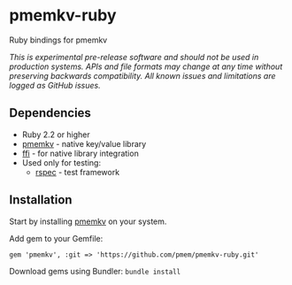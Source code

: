 # pmemkv-ruby
Ruby bindings for pmemkv

*This is experimental pre-release software and should not be used in
production systems. APIs and file formats may change at any time without
preserving backwards compatibility. All known issues and limitations
are logged as GitHub issues.*

## Dependencies

* Ruby 2.2 or higher
* [pmemkv](https://github.com/pmem/pmemkv) - native key/value library
* [ffi](https://github.com/ffi/ffi) - for native library integration
* Used only for testing:
  * [rspec](https://github.com/rspec/rspec) - test framework

## Installation

Start by installing [pmemkv](https://github.com/pmem/pmemkv#installation) on your system.

Add gem to your Gemfile:

```
gem 'pmemkv', :git => 'https://github.com/pmem/pmemkv-ruby.git'
```

Download gems using Bundler: `bundle install`
